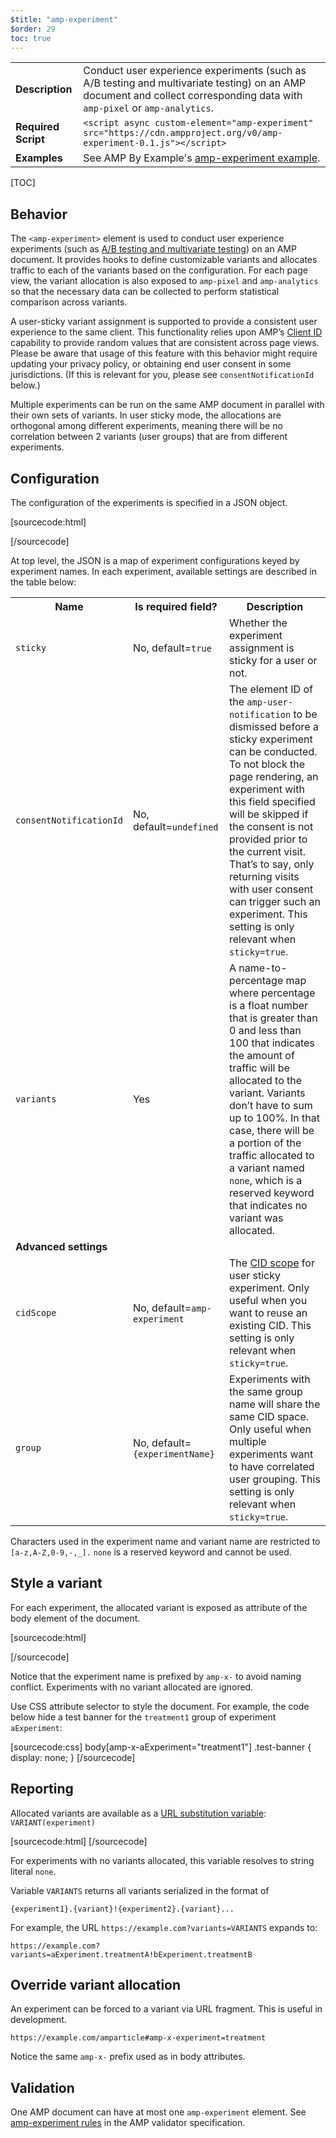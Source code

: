 ```yaml
---
$title: "amp-experiment"
$order: 29
toc: true
---
```


<!---
Copyright 2016 The AMP HTML Authors. All Rights Reserved.

Licensed under the Apache License, Version 2.0 (the "License");
you may not use this file except in compliance with the License.
You may obtain a copy of the License at

      http://www.apache.org/licenses/LICENSE-2.0

Unless required by applicable law or agreed to in writing, software
distributed under the License is distributed on an "AS-IS" BASIS,
WITHOUT WARRANTIES OR CONDITIONS OF ANY KIND, either express or implied.
See the License for the specific language governing permissions and
limitations under the License.
-->



<table>
  <tr>
    <td class="col-fourty"><strong>Description</strong></td>
    <td>Conduct user experience experiments (such as A/B testing and multivariate testing) on an AMP document and collect corresponding data with <code>amp-pixel</code> or <code>amp-analytics</code>.</td>
  </tr>
  <tr>
    <td><strong>Required Script</strong></td>
    <td><code>&lt;script async custom-element="amp-experiment" src="https://cdn.ampproject.org/v0/amp-experiment-0.1.js">&lt;/script></code></td>
  </tr>
  <tr>
    <td><strong>Examples</strong></td>
    <td>See AMP By Example's <a href="https://ampbyexample.com/components/amp-experiment/">amp-experiment example</a>.</td>
  </tr>
</table>

[TOC]

## Behavior
The `<amp-experiment>` element is used to conduct user experience experiments (such as [A/B testing and multivariate testing](https://en.wikipedia.org/wiki/A/B_testing)) on an AMP document. It provides hooks to define customizable variants and allocates traffic to each of the variants based on the configuration. For each page view, the variant allocation is also exposed to `amp-pixel` and `amp-analytics` so that the necessary data can be collected to perform statistical comparison across variants.

A user-sticky variant assignment is supported to provide a consistent user experience to the same client. This functionality relies upon AMP’s [Client ID](https://github.com/ampproject/amphtml/blob/master/spec/amp-var-substitutions.md#client-id) capability to provide random values that are consistent across page views. Please be aware that usage of this feature with this behavior might require updating your privacy policy, or obtaining end user consent in some jurisdictions. (If this is relevant for you, please see `consentNotificationId` below.)

Multiple experiments can be run on the same AMP document in parallel with their own sets of variants. In user sticky mode, the allocations are orthogonal among different experiments, meaning there will be no correlation between 2 variants (user groups) that are from different experiments.

## Configuration
The configuration of the experiments is specified in a JSON object.

[sourcecode:html]
<amp-experiment>
  <script type="application/json">
    {
      "aExperiment": {
        "sticky": true,
        "consentNotificationId": "consent-notif",
        "variants": {
          "treatment1": 12.5,
          "treatment2": 12.5,
          "treatment3": 25.0
        }
      },
      "bExperiment": {...}
    }
  </script>
</amp-experiment>
[/sourcecode]

At top level, the JSON is a map of experiment configurations keyed by experiment names. In each experiment, available settings are described in the table below:

<table>
  <tr>
    <th>Name</th>
    <th>Is required field?</th>
    <th>Description </th>
  </tr>
  <tr>
    <td><code>sticky</code></td>
    <td>No, default=<code>true</code></td>
    <td>Whether the experiment assignment is sticky for a user or not.</td>
  </tr>
  <tr>
    <td><code>consentNotificationId</code></td>
    <td>No, default=<code>undefined</code></td>
    <td>The element ID of the <code>amp-user-notification</code> to be dismissed before a sticky experiment can be conducted. To not block the page rendering, an experiment with this field specified will be skipped if the consent is not provided prior to the current visit. That’s to say, only returning visits with user consent can trigger such an experiment. This setting is only relevant when <code>sticky=true</code>.</td>
  </tr>
  <tr>
    <td><code>variants</code></td>
    <td>Yes</td>
    <td>A name-to-percentage map where percentage is a float number that is greater than 0 and less than 100 that indicates the amount of traffic will be allocated to the variant. Variants don’t have to sum up to 100%. In that case, there will be a portion of the traffic allocated to a variant named <code>none</code>, which is a reserved keyword that indicates no variant was allocated.</td>
  </tr>
  <tr>
    <td colspan=3><strong>Advanced settings</strong></td>
  </tr>
  <tr>
    <td><code>cidScope</code></td>
    <td>No, default=<code>amp-experiment</code>
    </td><td>The <a href="https://github.com/ampproject/amphtml/blob/master/spec/amp-var-substitutions.md#client-id">CID scope</a> for user sticky experiment. Only useful when you want to reuse an existing CID. This setting is only relevant when <code>sticky=true</code>.</td>
  </tr>
  <tr>
    <td><code>group</code></td>
    <td>No, default=<code>{experimentName}</code></td>
    <td>Experiments with the same group name will share the same CID space. Only useful when multiple experiments want to have correlated user grouping. This setting is only relevant when <code>sticky=true</code>.</td>
  </tr>
</table>

Characters used in the experiment name and variant name are restricted to `[a-z,A-Z,0-9,-,_].`  `none` is a reserved keyword and cannot be used.

## Style a variant
For each experiment, the allocated variant is exposed as attribute of the body element of the document.

[sourcecode:html]
<body amp-x-aExperiment="treatment1" amp-x-bExperiment="treatment3">
[/sourcecode]

Notice that the experiment name is prefixed by `amp-x-` to avoid naming conflict. Experiments with no variant allocated are ignored.

Use CSS attribute selector to style the document. For example, the code below hide a test banner for the `treatment1` group of experiment `aExperiment`:

[sourcecode:css]
body[amp-x-aExperiment="treatment1"] .test-banner {
  display: none;
}
[/sourcecode]

## Reporting
Allocated variants are available as a [URL substitution variable](https://github.com/ampproject/amphtml/blob/master/spec/amp-var-substitutions.md): `VARIANT(experiment)`

[sourcecode:html]
<amp-pixel src="https://example.com?xname=aExperiment&xvar=VARIANT(aExperiment)">
[/sourcecode]

For experiments with no variants allocated, this variable resolves to string literal `none`.

Variable `VARIANTS` returns all variants serialized in the format of

`{experiment1}.{variant}!{experiment2}.{variant}...`

For example, the URL `https://example.com?variants=VARIANTS` expands to:

`https://example.com?variants=aExperiment.treatmentA!bExperiment.treatmentB`

## Override variant allocation
An experiment can be forced to a variant via URL fragment. This is useful in development.

`https://example.com/amparticle#amp-x-experiment=treatment`

Notice the same `amp-x-` prefix used as in body attributes.

## Validation
One AMP document can have at most one `amp-experiment` element. See [amp-experiment rules](https://github.com/ampproject/amphtml/blob/master/extensions/amp-experiment/validator-amp-experiment.protoascii) in the AMP validator specification.
